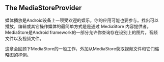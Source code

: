 ## The MediaStoreProvider

媒体播放是Android设备上一项受欢迎的娱乐，你的应用可能也要参与。找出可以播放，编辑或其它操作媒体的最简单方式是是通过
MediaStore 内容提供者。MediaStore是Android framework的一部分允许你查询存在设别上的图片，音频文件以及视频文件。

这章会回顾下MediaStore的一般工作，外加从MediaStore获取视频文件和它们缩略图的样例。



